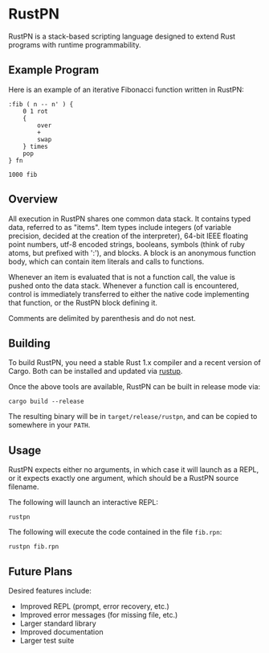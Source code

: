 RustPN
======

RustPN is a stack-based scripting language designed to extend Rust programs
with runtime programmability.

Example Program
---------------

Here is an example of an iterative Fibonacci function written in RustPN:

```
:fib ( n -- n' ) {
    0 1 rot
    {
        over
        +
        swap
    } times
    pop
} fn

1000 fib
```

Overview
--------

All execution in RustPN shares one common data stack. It contains typed data,
referred to as "items". Item types include integers (of variable precision,
decided at the creation of the interpreter), 64-bit IEEE floating point
numbers, utf-8 encoded strings, booleans, symbols (think of ruby atoms, but
prefixed with ':'), and blocks. A block is an anonymous function body, which
can contain item literals and calls to functions.

Whenever an item is evaluated that is not a function call, the value
is pushed onto the data stack. Whenever a function call is encountered,
control is immediately transferred to either the native code implementing
that function, or the RustPN block defining it.

Comments are delimited by parenthesis and do not nest.

Building
--------

To build RustPN, you need a stable Rust 1.x compiler and a recent version of
Cargo. Both can be installed and updated via [rustup](https://www.rustup.rs/).

Once the above tools are available, RustPN can be built in release mode via:

```
cargo build --release
```

The resulting binary will be in `target/release/rustpn`, and can be copied to
somewhere in your `PATH`.

Usage
-----

RustPN expects either no arguments, in which case it will launch as a REPL, or
it expects exactly one argument, which should be a RustPN source filename.

The following will launch an interactive REPL:
```
rustpn
```

The following will execute the code contained in the file `fib.rpn`:
```
rustpn fib.rpn
```

Future Plans
------------

Desired features include:
* Improved REPL (prompt, error recovery, etc.)
* Improved error messages (for missing file, etc.)
* Larger standard library
* Improved documentation
* Larger test suite 
